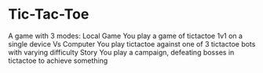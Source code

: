 # Tic-Tac-Toe
  A game with 3 modes:
    Local Game
      You play a game of tictactoe 1v1 on a single device
    Vs Computer
      You play tictactoe against one of 3 tictactoe bots with varying difficulty
    Story
      You play a campaign, defeating bosses in tictactoe to achieve something
